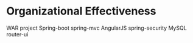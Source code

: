 Organizational Effectiveness
====

WAR project 
Spring-boot spring-mvc
AngularJS
spring-security
MySQL
router-ui
